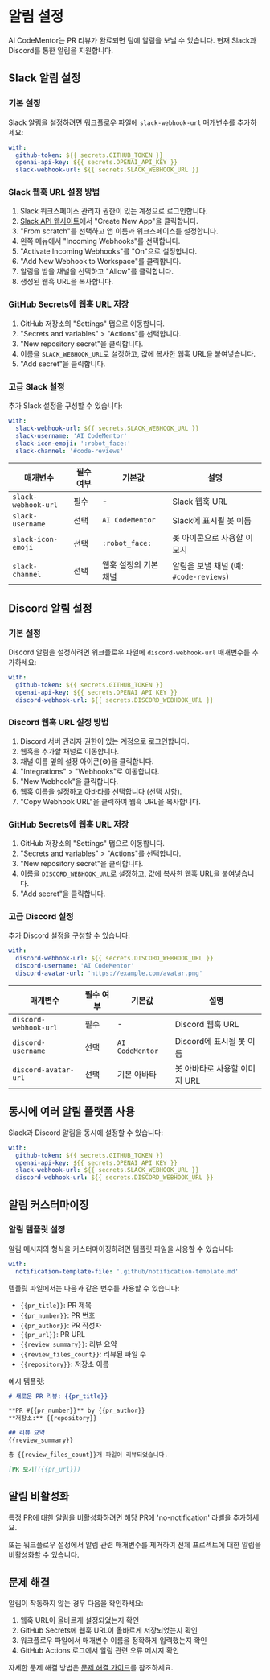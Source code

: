 # 알림 설정

AI CodeMentor는 PR 리뷰가 완료되면 팀에 알림을 보낼 수 있습니다. 현재 Slack과 Discord를 통한 알림을 지원합니다.

## Slack 알림 설정

### 기본 설정

Slack 알림을 설정하려면 워크플로우 파일에 `slack-webhook-url` 매개변수를 추가하세요:

```yaml
with:
  github-token: ${{ secrets.GITHUB_TOKEN }}
  openai-api-key: ${{ secrets.OPENAI_API_KEY }}
  slack-webhook-url: ${{ secrets.SLACK_WEBHOOK_URL }}
```

### Slack 웹훅 URL 설정 방법

1. Slack 워크스페이스 관리자 권한이 있는 계정으로 로그인합니다.
2. [Slack API 웹사이트](https://api.slack.com/apps)에서 "Create New App"을 클릭합니다.
3. "From scratch"를 선택하고 앱 이름과 워크스페이스를 설정합니다.
4. 왼쪽 메뉴에서 "Incoming Webhooks"를 선택합니다.
5. "Activate Incoming Webhooks"를 "On"으로 설정합니다.
6. "Add New Webhook to Workspace"를 클릭합니다.
7. 알림을 받을 채널을 선택하고 "Allow"를 클릭합니다.
8. 생성된 웹훅 URL을 복사합니다.

### GitHub Secrets에 웹훅 URL 저장

1. GitHub 저장소의 "Settings" 탭으로 이동합니다.
2. "Secrets and variables" > "Actions"를 선택합니다.
3. "New repository secret"을 클릭합니다.
4. 이름을 `SLACK_WEBHOOK_URL`로 설정하고, 값에 복사한 웹훅 URL을 붙여넣습니다.
5. "Add secret"을 클릭합니다.

### 고급 Slack 설정

추가 Slack 설정을 구성할 수 있습니다:

```yaml
with:
  slack-webhook-url: ${{ secrets.SLACK_WEBHOOK_URL }}
  slack-username: 'AI CodeMentor'
  slack-icon-emoji: ':robot_face:'
  slack-channel: '#code-reviews'
```

| 매개변수 | 필수 여부 | 기본값 | 설명 |
|---------|---------|-------|------|
| `slack-webhook-url` | 필수 | - | Slack 웹훅 URL |
| `slack-username` | 선택 | `AI CodeMentor` | Slack에 표시될 봇 이름 |
| `slack-icon-emoji` | 선택 | `:robot_face:` | 봇 아이콘으로 사용할 이모지 |
| `slack-channel` | 선택 | 웹훅 설정의 기본 채널 | 알림을 보낼 채널 (예: `#code-reviews`) |

## Discord 알림 설정

### 기본 설정

Discord 알림을 설정하려면 워크플로우 파일에 `discord-webhook-url` 매개변수를 추가하세요:

```yaml
with:
  github-token: ${{ secrets.GITHUB_TOKEN }}
  openai-api-key: ${{ secrets.OPENAI_API_KEY }}
  discord-webhook-url: ${{ secrets.DISCORD_WEBHOOK_URL }}
```

### Discord 웹훅 URL 설정 방법

1. Discord 서버 관리자 권한이 있는 계정으로 로그인합니다.
2. 웹훅을 추가할 채널로 이동합니다.
3. 채널 이름 옆의 설정 아이콘(⚙️)을 클릭합니다.
4. "Integrations" > "Webhooks"로 이동합니다.
5. "New Webhook"을 클릭합니다.
6. 웹훅 이름을 설정하고 아바타를 선택합니다 (선택 사항).
7. "Copy Webhook URL"을 클릭하여 웹훅 URL을 복사합니다.

### GitHub Secrets에 웹훅 URL 저장

1. GitHub 저장소의 "Settings" 탭으로 이동합니다.
2. "Secrets and variables" > "Actions"를 선택합니다.
3. "New repository secret"을 클릭합니다.
4. 이름을 `DISCORD_WEBHOOK_URL`로 설정하고, 값에 복사한 웹훅 URL을 붙여넣습니다.
5. "Add secret"을 클릭합니다.

### 고급 Discord 설정

추가 Discord 설정을 구성할 수 있습니다:

```yaml
with:
  discord-webhook-url: ${{ secrets.DISCORD_WEBHOOK_URL }}
  discord-username: 'AI CodeMentor'
  discord-avatar-url: 'https://example.com/avatar.png'
```

| 매개변수 | 필수 여부 | 기본값 | 설명 |
|---------|---------|-------|------|
| `discord-webhook-url` | 필수 | - | Discord 웹훅 URL |
| `discord-username` | 선택 | `AI CodeMentor` | Discord에 표시될 봇 이름 |
| `discord-avatar-url` | 선택 | 기본 아바타 | 봇 아바타로 사용할 이미지 URL |

## 동시에 여러 알림 플랫폼 사용

Slack과 Discord 알림을 동시에 설정할 수 있습니다:

```yaml
with:
  github-token: ${{ secrets.GITHUB_TOKEN }}
  openai-api-key: ${{ secrets.OPENAI_API_KEY }}
  slack-webhook-url: ${{ secrets.SLACK_WEBHOOK_URL }}
  discord-webhook-url: ${{ secrets.DISCORD_WEBHOOK_URL }}
```

## 알림 커스터마이징

### 알림 템플릿 설정

알림 메시지의 형식을 커스터마이징하려면 템플릿 파일을 사용할 수 있습니다:

```yaml
with:
  notification-template-file: '.github/notification-template.md'
```

템플릿 파일에서는 다음과 같은 변수를 사용할 수 있습니다:
- `{{pr_title}}`: PR 제목
- `{{pr_number}}`: PR 번호
- `{{pr_author}}`: PR 작성자
- `{{pr_url}}`: PR URL
- `{{review_summary}}`: 리뷰 요약
- `{{review_files_count}}`: 리뷰된 파일 수
- `{{repository}}`: 저장소 이름

예시 템플릿:
```md
# 새로운 PR 리뷰: {{pr_title}}

**PR #{{pr_number}}** by {{pr_author}}
**저장소:** {{repository}}

## 리뷰 요약
{{review_summary}}

총 {{review_files_count}}개 파일이 리뷰되었습니다.

[PR 보기]({{pr_url}})
```

## 알림 비활성화

특정 PR에 대한 알림을 비활성화하려면 해당 PR에 'no-notification' 라벨을 추가하세요.

또는 워크플로우 설정에서 알림 관련 매개변수를 제거하여 전체 프로젝트에 대한 알림을 비활성화할 수 있습니다.

## 문제 해결

알림이 작동하지 않는 경우 다음을 확인하세요:

1. 웹훅 URL이 올바르게 설정되었는지 확인
2. GitHub Secrets에 웹훅 URL이 올바르게 저장되었는지 확인
3. 워크플로우 파일에서 매개변수 이름을 정확하게 입력했는지 확인
4. GitHub Actions 로그에서 알림 관련 오류 메시지 확인

자세한 문제 해결 방법은 [문제 해결 가이드](troubleshooting.md)를 참조하세요. 